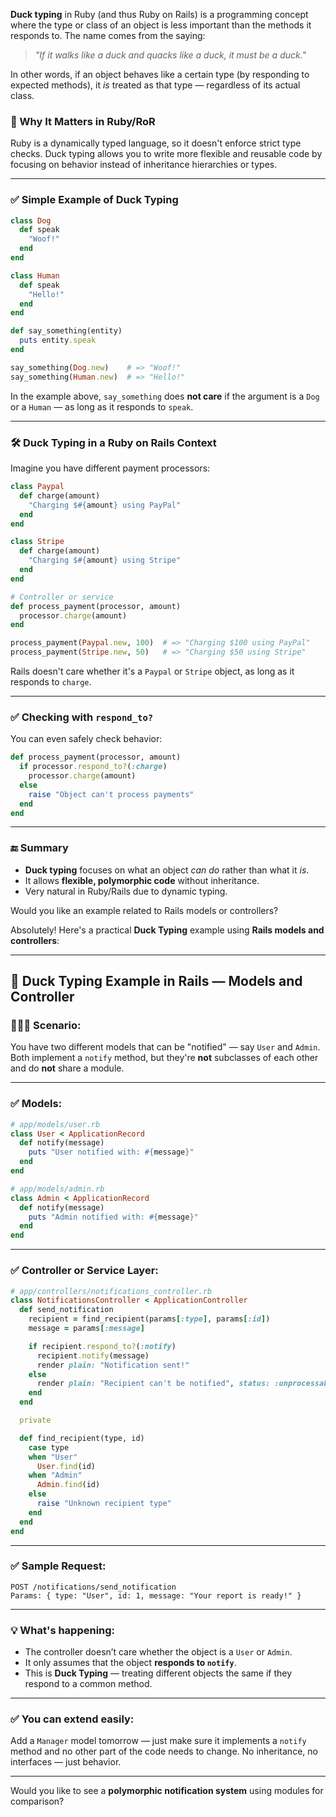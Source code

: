 **Duck typing** in Ruby (and thus Ruby on Rails) is a programming concept where the type or class of an object is less important than the methods it responds to. The name comes from the saying:

> *"If it walks like a duck and quacks like a duck, it must be a duck."*

In other words, if an object behaves like a certain type (by responding to expected methods), it *is* treated as that type — regardless of its actual class.

### 🔧 Why It Matters in Ruby/RoR

Ruby is a dynamically typed language, so it doesn't enforce strict type checks. Duck typing allows you to write more flexible and reusable code by focusing on behavior instead of inheritance hierarchies or types.

---

### ✅ Simple Example of Duck Typing

```ruby
class Dog
  def speak
    "Woof!"
  end
end

class Human
  def speak
    "Hello!"
  end
end

def say_something(entity)
  puts entity.speak
end

say_something(Dog.new)    # => "Woof!"
say_something(Human.new)  # => "Hello!"
```

In the example above, `say_something` does **not care** if the argument is a `Dog` or a `Human` — as long as it responds to `speak`.

---

### 🛠 Duck Typing in a Ruby on Rails Context

Imagine you have different payment processors:

```ruby
class Paypal
  def charge(amount)
    "Charging $#{amount} using PayPal"
  end
end

class Stripe
  def charge(amount)
    "Charging $#{amount} using Stripe"
  end
end

# Controller or service
def process_payment(processor, amount)
  processor.charge(amount)
end

process_payment(Paypal.new, 100)  # => "Charging $100 using PayPal"
process_payment(Stripe.new, 50)   # => "Charging $50 using Stripe"
```

Rails doesn't care whether it's a `Paypal` or `Stripe` object, as long as it responds to `charge`.

---

### ✅ Checking with `respond_to?`

You can even safely check behavior:

```ruby
def process_payment(processor, amount)
  if processor.respond_to?(:charge)
    processor.charge(amount)
  else
    raise "Object can't process payments"
  end
end
```

---

### 🔚 Summary

* **Duck typing** focuses on what an object *can do* rather than what it *is*.
* It allows **flexible, polymorphic code** without inheritance.
* Very natural in Ruby/Rails due to dynamic typing.

Would you like an example related to Rails models or controllers?


Absolutely! Here's a practical **Duck Typing** example using **Rails models and controllers**:

---

## 🦆 Duck Typing Example in Rails — Models and Controller

### 👨‍👩‍👧 Scenario:

You have two different models that can be "notified" — say `User` and `Admin`. Both implement a `notify` method, but they're **not** subclasses of each other and do **not** share a module.

---

### ✅ Models:

```ruby
# app/models/user.rb
class User < ApplicationRecord
  def notify(message)
    puts "User notified with: #{message}"
  end
end

# app/models/admin.rb
class Admin < ApplicationRecord
  def notify(message)
    puts "Admin notified with: #{message}"
  end
end
```

---

### ✅ Controller or Service Layer:

```ruby
# app/controllers/notifications_controller.rb
class NotificationsController < ApplicationController
  def send_notification
    recipient = find_recipient(params[:type], params[:id])
    message = params[:message]

    if recipient.respond_to?(:notify)
      recipient.notify(message)
      render plain: "Notification sent!"
    else
      render plain: "Recipient can't be notified", status: :unprocessable_entity
    end
  end

  private

  def find_recipient(type, id)
    case type
    when "User"
      User.find(id)
    when "Admin"
      Admin.find(id)
    else
      raise "Unknown recipient type"
    end
  end
end
```

---

### ✅ Sample Request:

```
POST /notifications/send_notification
Params: { type: "User", id: 1, message: "Your report is ready!" }
```

---

### 💡 What's happening:

* The controller doesn’t care whether the object is a `User` or `Admin`.
* It only assumes that the object **responds to `notify`**.
* This is **Duck Typing** — treating different objects the same if they respond to a common method.

---

### ✅ You can extend easily:

Add a `Manager` model tomorrow — just make sure it implements a `notify` method and no other part of the code needs to change. No inheritance, no interfaces — just behavior.

---

Would you like to see a **polymorphic notification system** using modules for comparison?
